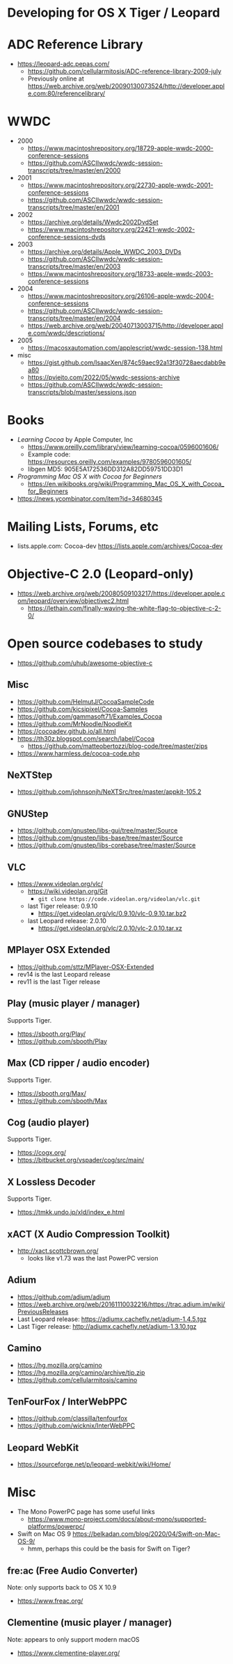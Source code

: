 # Developing for OS X Tiger / Leopard


# ADC Reference Library

- https://leopard-adc.pepas.com/
  - https://github.com/cellularmitosis/ADC-reference-library-2009-july
  - Previously online at https://web.archive.org/web/20090130073524/http://developer.apple.com:80/referencelibrary/


# WWDC

- 2000
  - https://www.macintoshrepository.org/18729-apple-wwdc-2000-conference-sessions
  - https://github.com/ASCIIwwdc/wwdc-session-transcripts/tree/master/en/2000
- 2001
  - https://www.macintoshrepository.org/22730-apple-wwdc-2001-conference-sessions
  - https://github.com/ASCIIwwdc/wwdc-session-transcripts/tree/master/en/2001
- 2002
  - https://archive.org/details/Wwdc2002DvdSet
  - https://www.macintoshrepository.org/22421-wwdc-2002-conference-sessions-dvds
- 2003
  - https://archive.org/details/Apple_WWDC_2003_DVDs
  - https://github.com/ASCIIwwdc/wwdc-session-transcripts/tree/master/en/2003
  - https://www.macintoshrepository.org/18733-apple-wwdc-2003-conference-sessions
- 2004
  - https://www.macintoshrepository.org/26106-apple-wwdc-2004-conference-sessions
  - https://github.com/ASCIIwwdc/wwdc-session-transcripts/tree/master/en/2004
  - https://web.archive.org/web/20040713003715/http://developer.apple.com/wwdc/descriptions/
- 2005
  - https://macosxautomation.com/applescript/wwdc-session-138.html
- misc
  - https://gist.github.com/IsaacXen/874c59aec92a13f30728aecdabb9ea80
  - https://pvieito.com/2022/05/wwdc-sessions-archive
  - https://github.com/ASCIIwwdc/wwdc-session-transcripts/blob/master/sessions.json


# Books

- _Learning Cocoa_ by Apple Computer, Inc
  - https://www.oreilly.com/library/view/learning-cocoa/0596001606/
  - Example code: https://resources.oreilly.com/examples/9780596001605/
  - libgen MD5: 905E5A172536DD312A82DD59751DD3D1
- _Programming Mac OS X with Cocoa for Beginners_
  - https://en.wikibooks.org/wiki/Programming_Mac_OS_X_with_Cocoa_for_Beginners
- https://news.ycombinator.com/item?id=34680345


# Mailing Lists, Forums, etc

- lists.apple.com: Cocoa-dev https://lists.apple.com/archives/Cocoa-dev


# Objective-C 2.0 (Leopard-only)

- https://web.archive.org/web/20080509103217/https://developer.apple.com/leopard/overview/objectivec2.html
  - https://lethain.com/finally-waving-the-white-flag-to-objective-c-2-0/


# Open source codebases to study

- https://github.com/uhub/awesome-objective-c


## Misc

- https://github.com/HelmutJ/CocoaSampleCode
- https://github.com/kicsipixel/Cocoa-Samples
- https://github.com/gammasoft71/Examples_Cocoa
- https://github.com/MrNoodle/NoodleKit
- https://cocoadev.github.io/all.html
- https://th30z.blogspot.com/search/label/Cocoa
  - https://github.com/matteobertozzi/blog-code/tree/master/zips
- https://www.harmless.de/cocoa-code.php


## NeXTStep

- https://github.com/johnsonjh/NeXTSrc/tree/master/appkit-105.2


## GNUStep

- https://github.com/gnustep/libs-gui/tree/master/Source
- https://github.com/gnustep/libs-base/tree/master/Source
- https://github.com/gnustep/libs-corebase/tree/master/Source


## VLC

- https://www.videolan.org/vlc/
  - https://wiki.videolan.org/Git
    - `git clone https://code.videolan.org/videolan/vlc.git`
  - last Tiger release: 0.9.10
    - https://get.videolan.org/vlc/0.9.10/vlc-0.9.10.tar.bz2
  - last Leopard release: 2.0.10
    - https://get.videolan.org/vlc/2.0.10/vlc-2.0.10.tar.xz


## MPlayer OSX Extended

- https://github.com/sttz/MPlayer-OSX-Extended
- rev14 is the last Leopard release
- rev11 is the last Tiger release


## Play (music player / manager)

Supports Tiger.

- https://sbooth.org/Play/
- https://github.com/sbooth/Play


## Max (CD ripper / audio encoder)

Supports Tiger.

- https://sbooth.org/Max/
- https://github.com/sbooth/Max


## Cog (audio player)

Supports Tiger.

- https://cogx.org/
- https://bitbucket.org/vspader/cog/src/main/


## X Lossless Decoder

Supports Tiger.

- https://tmkk.undo.jp/xld/index_e.html


## xACT (X Audio Compression Toolkit)

- http://xact.scottcbrown.org/
  - looks like v1.73 was the last PowerPC version


## Adium

- https://github.com/adium/adium
- https://web.archive.org/web/20161110032216/https://trac.adium.im/wiki/PreviousReleases
- Last Leopard release: https://adiumx.cachefly.net/adium-1.4.5.tgz
- Last Tiger release: http://adiumx.cachefly.net/adium-1.3.10.tgz


## Camino

- https://hg.mozilla.org/camino
- https://hg.mozilla.org/camino/archive/tip.zip
- https://github.com/cellularmitosis/camino


## TenFourFox / InterWebPPC

- https://github.com/classilla/tenfourfox
- https://github.com/wicknix/InterWebPPC


## Leopard WebKit

- https://sourceforge.net/p/leopard-webkit/wiki/Home/


# Misc

- The Mono PowerPC page has some useful links
  - https://www.mono-project.com/docs/about-mono/supported-platforms/powerpc/
- Swift on Mac OS 9 https://belkadan.com/blog/2020/04/Swift-on-Mac-OS-9/
  - hmm, perhaps this could be the basis for Swift on Tiger?


## fre:ac (Free Audio Converter)

Note: only supports back to OS X 10.9

- https://www.freac.org/


## Clementine (music player / manager)

Note: appears to only support modern macOS

- https://www.clementine-player.org/
